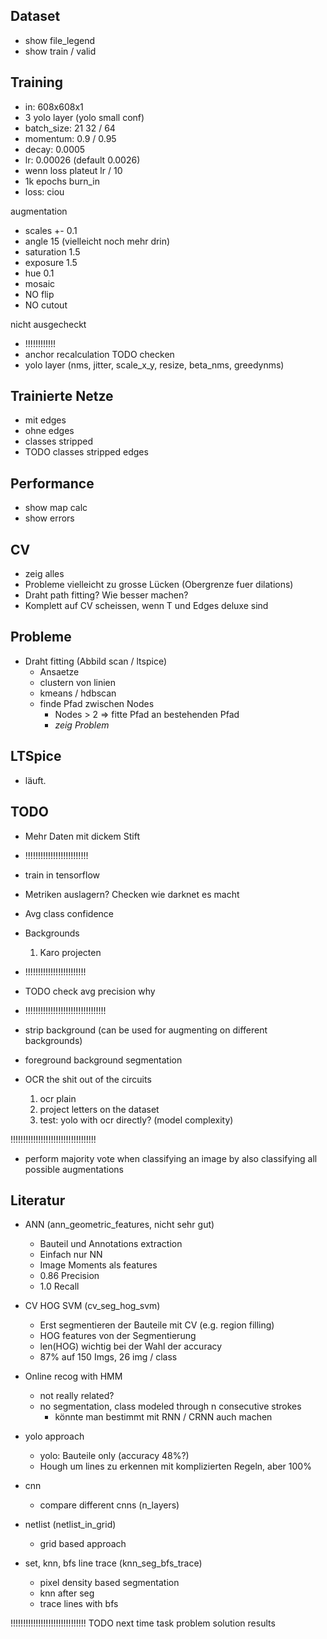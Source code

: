 ## Dataset

- show file_legend
- show train / valid

## Training

- in: 608x608x1
- 3 yolo layer (yolo small conf)
- batch_size: 21 32 / 64
- momentum: 0.9 / 0.95
- decay: 0.0005
- lr: 0.00026 (default 0.0026)
- wenn loss plateut lr / 10
- 1k epochs burn_in
- loss: ciou

augmentation

- scales +- 0.1
- angle 15 (vielleicht noch mehr drin)
- saturation 1.5
- exposure 1.5
- hue 0.1
- mosaic
- NO flip
- NO cutout

nicht ausgecheckt

- !!!!!!!!!!!!
- anchor recalculation TODO checken
- yolo layer (nms, jitter, scale_x_y, resize, beta_nms, greedynms)

## Trainierte Netze

- mit edges
- ohne edges
- classes stripped
- TODO classes stripped edges

## Performance

- show map calc
- show errors

## CV

- zeig alles
- Probleme vielleicht zu grosse Lücken (Obergrenze fuer dilations)
- Draht path fitting? Wie besser machen?
- Komplett auf CV scheissen, wenn T und Edges deluxe sind

## Probleme

- Draht fitting (Abbild scan / ltspice)
    - Ansaetze
    - clustern von linien
    - kmeans / hdbscan
    - finde Pfad zwischen Nodes
        - Nodes > 2 => fitte Pfad an bestehenden Pfad
        - *zeig Problem*

## LTSpice

- läuft.

## TODO

- Mehr Daten mit dickem Stift
- !!!!!!!!!!!!!!!!!!!!!!!!!
- train in tensorflow
- Metriken auslagern? Checken wie darknet es macht
- Avg class confidence
- Backgrounds
    1. Karo projecten

- !!!!!!!!!!!!!!!!!!!!!!!!
- TODO check avg precision why

- !!!!!!!!!!!!!!!!!!!!!!!!!!!!!!!!
- strip background (can be used for augmenting on different backgrounds)
- foreground background segmentation

- OCR the shit out of the circuits
    1. ocr plain
    1. project letters on the dataset
    1. test: yolo with ocr directly? (model complexity)

!!!!!!!!!!!!!!!!!!!!!!!!!!!!!!!!!!
- perform majority vote when classifying an image by also classifying all possible augmentations

## Literatur

- ANN (ann_geometric_features, nicht sehr gut)
    - Bauteil und Annotations extraction
    - Einfach nur NN
    - Image Moments als features
    - 0.86 Precision
    - 1.0 Recall

- CV HOG SVM (cv_seg_hog_svm)
    - Erst segmentieren der Bauteile mit CV (e.g. region filling)
    - HOG features von der Segmentierung
    - len(HOG) wichtig bei der Wahl der accuracy
    - 87% auf 150 Imgs, 26 img / class

- Online recog with HMM
    - not really related?
    - no segmentation, class modeled through n consecutive strokes
        - könnte man bestimmt mit RNN / CRNN auch machen

- yolo approach
    - yolo: Bauteile only (accuracy 48%?)
    - Hough um lines zu erkennen mit komplizierten Regeln, aber 100%

- cnn
    - compare different cnns (n_layers)

- netlist (netlist_in_grid)
    - grid based approach

- set, knn, bfs line trace (knn_seg_bfs_trace)
    - pixel density based segmentation
    - knn after seg
    - trace lines with bfs


!!!!!!!!!!!!!!!!!!!!!!!!!!!!!!
TODO next time
task problem solution results
